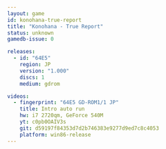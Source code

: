 ```yaml
---
layout: game
id: konohana-true-report
title: "Konohana - True Report"
status: unknown
gamedb-issue: 0

releases:
  - id: "64E5"
    region: JP
    version: "1.000"
    discs: 1
    medium: gdrom

videos:
  - fingerprint: "64E5 GD-ROM1/1 JP"
    title: Intro auto run
    hw: i7 2720qm, GeForce 540M
    yt: c0pb0OAIV3s
    git: d59197f84353d7d2b746383e9277d9ed7c8c4053
    platform: win86-release
---
```

